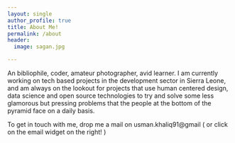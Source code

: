 ```yaml
---
layout: single 
author_profile: true 
title: About Me!
permalink: /about 
header:
  image: sagan.jpg

---
```


An bibliophile, coder, amateur photographer, avid learner. I am currently working on tech based projects in the development sector in Sierra Leone, and am always on the lookout for projects that use human centered design, data science and open source technologies to try and solve some less glamorous but pressing problems that the people at the bottom of the pyramid face on a daily basis. 

To get in touch with me, drop me a mail on usman.khaliq91@gmail ( or click on the email widget on the right! )  
<!-- About Me -->
<!-- // <script type="text/javascript"> -->
<!-- //   var GOOG_FIXURL_LANG = 'en'; -->
<!-- //   var GOOG_FIXURL_SITE = '{{ site.url }}' -->
<!-- // </script> -->
<!-- // <script type="text/javascript" -->
<!-- //   src="//linkhelp.clients.google.com/tbproxy/lh/wm/fixurl.js"> -->
<!-- // </script> -->
